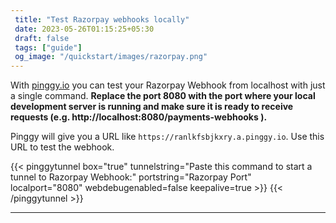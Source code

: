 ```yaml
---
 title: "Test Razorpay webhooks locally" 
 date: 2023-05-26T01:15:25+05:30 
 draft: false 
 tags: ["guide"]
 og_image: "/quickstart/images/razorpay.png"
---
```


With [pinggy.io](https://pinggy.io) you can test your Razorpay Webhook from localhost with just a single command. **Replace the port 8080 with the port where your local development server is running and make sure it is ready to receive requests (e.g. http://localhost:8080/payments-webhooks ).**

Pinggy will give you a URL like `https://ranlkfsbjkxry.a.pinggy.io`. Use this URL to test the webhook.

{{< pinggytunnel box="true" tunnelstring="Paste this command to start a tunnel to Razorpay Webhook:" portstring="Razorpay Port" localport="8080" webdebugenabled=false keepalive=true >}}
{{< /pinggytunnel >}}

<hr>
